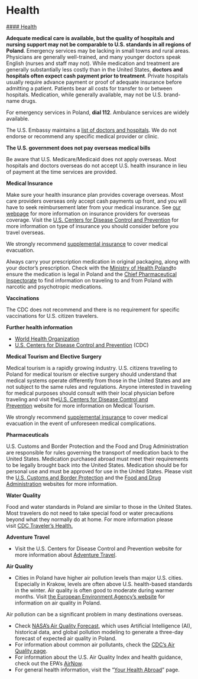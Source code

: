 # Health

[#### Health](javascript:void(0); "Health")

**Adequate medical care is available, but the quality of hospitals and nursing support may not be comparable to U.S. standards in all regions of Poland**. Emergency services may be lacking in small towns and rural areas. Physicians are generally well-trained, and many younger doctors speak English (nurses and staff may not). While medication and treatment are generally substantially less costly than in the United States, **doctors and hospitals often expect cash payment prior to treatment**. Private hospitals usually require advance payment or proof of adequate insurance before admitting a patient. Patients bear all costs for transfer to or between hospitals. Medication, while generally available, may not be U.S. brand-name drugs.

For emergency services in Poland, **dial 112**. Ambulance services are widely available.

The U.S. Embassy maintains a [list of doctors and hospitals](https://pl.usembassy.gov/u-s-citizen-services/doctors/). We do not endorse or recommend any specific medical provider or clinic.

**The U.S. government does not pay overseas medical bills**

Be aware that U.S. Medicare/Medicaid does not apply overseas. Most hospitals and doctors overseas do not accept U.S. health insurance in lieu of payment at the time services are provided.

**Medical Insurance**

Make sure your health insurance plan provides coverage overseas. Most care providers overseas only accept cash payments up front, and you will have to seek reimbursement later from your medical insurance. See [our webpage](https://travel.state.gov/content/travel/en/international-travel/before-you-go/your-health-abroad/Insurance_Coverage_Overseas.html) for more information on insurance providers for overseas coverage. Visit the [U.S. Centers for Disease Control and Prevention](https://wwwnc.cdc.gov/travel/page/insurance) for more information on type of insurance you should consider before you travel overseas.

We strongly recommend [supplemental insurance](https://travel.state.gov/content/travel/en/international-travel/before-you-go/your-health-abroad/Insurance_Coverage_Overseas.html?cq_ck=1708701048867) to cover medical evacuation.

Always carry your prescription medication in original packaging, along with your doctor’s prescription. Check with the [Ministry of Health Poland](https://www.gov.pl/web/zdrowie)to ensure the medication is legal in Poland and the [Chief Pharmaceutical Inspectorate](https://www.gov.pl/web/chief-pharmaceutical-inspectorate/transport-of-narcotic-and-psychotropic-substances-necessary-for-medical-treatment-when-crossing-the-border-of-the-republic-of-poland) to find information on traveling to and from Poland with narcotic and psychotropic medications.

**Vaccinations**

The CDC does not recommend and there is no requirement for specific vaccinations for U.S. citizen travelers.

**Further health information**

* [World Health Organization](https://www.who.int/countries/)
* [U.S. Centers for Disease Control and Prevention](http://wwwnc.cdc.gov/travel/) (CDC)

**Medical Tourism and Elective Surgery**

Medical tourism is a rapidly growing industry. U.S. citizens traveling to Poland for medical tourism or elective surgery should understand that medical systems operate differently from those in the United States and are not subject to the same rules and regulations. Anyone interested in traveling for medical purposes should consult with their local physician before traveling and visit the[U.S. Centers for Disease Control and Prevention](https://wwwnc.cdc.gov/travel/page/medical-tourism) website for more information on Medical Tourism.

We strongly recommend [supplemental insurance](https://travel.state.gov/content/travel/en/international-travel/before-you-go/your-health-abroad/Insurance_Coverage_Overseas.html?cq_ck=1708701048867) to cover medical evacuation in the event of unforeseen medical complications.

**Pharmaceuticals**

U.S. Customs and Border Protection and the Food and Drug Administration are responsible for rules governing the transport of medication back to the United States. Medication purchased abroad must meet their requirements to be legally brought back into the United States. Medication should be for personal use and must be approved for use in the United States. Please visit the [U.S. Customs and Border Protection](https://www.cbp.gov/travel/us-citizens/know-before-you-go/prohibited-and-restricted-items) and the [Food and Drug Administration](https://www.fda.gov/drugs/information-consumers-and-patients-drugs/buying-using-medicine-safely) websites for more information.

**Water Quality**

Food and water standards in Poland are similar to those in the United States. Most travelers do not need to take special food or water precautions beyond what they normally do at home. For more information please visit [CDC Traveler’s Health.](https://wwwnc.cdc.gov/travel/destinations/traveler/none/poland?s_cid=ncezid-dgmq-travel-single-001)

**Adventure Travel**

* Visit the U.S. Centers for Disease Control and Prevention website for more information about [Adventure Travel](https://wwwnc.cdc.gov/travel/page/adventure).

**Air Quality**

* Cities in Poland have higher air pollution levels than major U.S. cities. Especially in Krakow, levels are often above U.S. health-based standards in the winter. Air quality is often good to moderate during warmer months. Visit [the European Environment Agency’s website](https://www.eea.europa.eu/themes/air/air-quality-index/index) for information on air quality in Poland.

Air pollution can be a significant problem in many destinations overseas.

* Check [NASA’s Air Quality Forecast](https://aeronet.gsfc.nasa.gov/new_web/aqforecast), which uses Artificial Intelligence (AI), historical data, and global pollution modeling to generate a three-day forecast of expected air quality in Poland.
* For information about common air pollutants, check the [CDC’s Air Quality page](https://www.cdc.gov/air-quality/pollutants/).
* For information about the U.S. Air Quality Index and health guidance, check out the EPA’s [AirNow](https://www.airnow.gov/aqi/aqi-basics/).
* For general health information, visit the “[Your Health Abroad](https://travel.state.gov/content/travel/en/international-travel/before-you-go/your-health-abroad.html)” page.